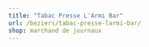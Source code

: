 ```yaml
---
title: "Tabac Presse L'Armi Bar"
url: /beziers/tabac-presse-larmi-bar/
shop: marchand de journaux
---
```


